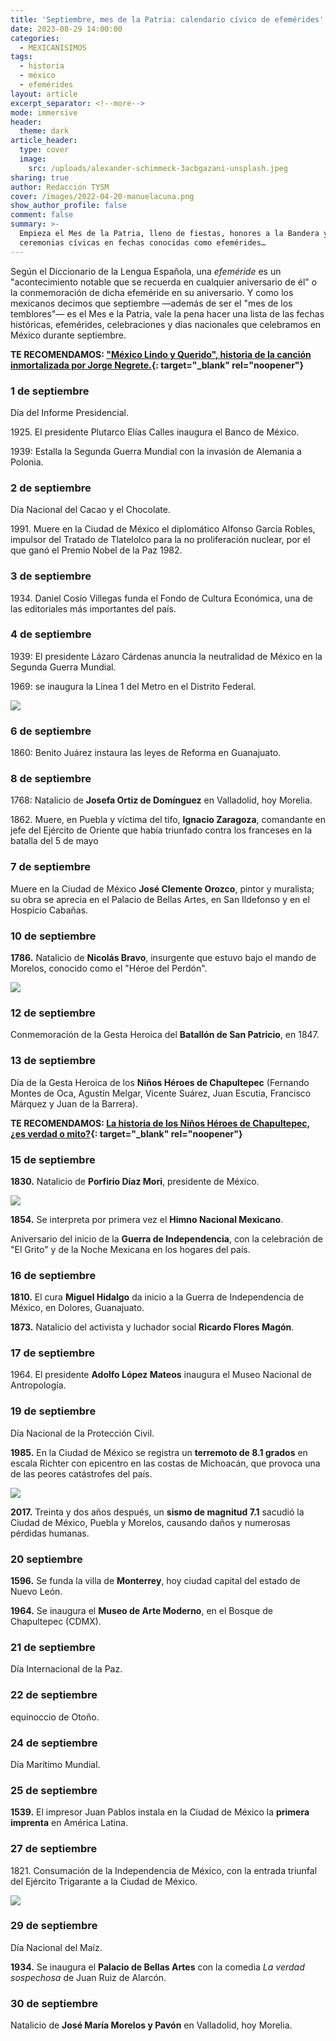 ```yaml
---
title: 'Septiembre, mes de la Patria: calendario cívico de efemérides'
date: 2023-08-29 14:00:00
categories:
  - MEXICANISIMOS
tags:
  - historia
  - méxico
  - efemérides
layout: article
excerpt_separator: <!--more-->
mode: immersive
header:
  theme: dark
article_header:
  type: cover
  image:
    src: /uploads/alexander-schimmeck-3acbgazani-unsplash.jpeg
sharing: true
author: Redacción TYSM
cover: /images/2022-04-20-manuelacuna.png
show_author_profile: false
comment: false
summary: >-
  Empieza el Mes de la Patria, lleno de fiestas, honores a la Bandera y
  ceremonias cívicas en fechas conocidas como efemérides…
---
```

Según el Diccionario de la Lengua Española, una *efeméride* es un "acontecimiento notable que se recuerda en cualquier aniversario de él" o la conmemoración de dicha efeméride en su aniversario. Y como los mexicanos decimos que septiembre —además de ser el "mes de los temblores"— es el Mes e la Patria, vale la pena hacer una lista de las fechas históricas, efemérides, celebraciones y días nacionales que celebramos en México durante septiembre.

**TE RECOMENDAMOS: ["México Lindo y Querido", historia de la canción inmortalizada por Jorge Negrete.](https://blog.tonoysumariachi.com/cultura/2022/04/22/mexico-lindo-y-querido-origen-e-historia-de-la-cancion.html){: target="_blank" rel="noopener"}**

### 1 de septiembre

Día del Informe Presidencial.

1925\. El presidente Plutarco Elías Calles inaugura el Banco de México.

1939: Estalla la Segunda Guerra Mundial con la invasión de Alemania a Polonia.

### 2 de septiembre

Día Nacional del Cacao y el Chocolate.

1991\. Muere en la Ciudad de México el diplomático Alfonso García Robles, impulsor del Tratado de Tlatelolco para la no proliferación nuclear, por el que ganó el Premio Nobel de la Paz 1982.

### 3 de septiembre

1934\. Daniel Cosío Villegas funda el Fondo de Cultura Económica, una de las editoriales más importantes del país.

### 4 de septiembre

1939: El presidente Lázaro Cárdenas anuncia la neutralidad de México en la Segunda Guerra Mundial.&nbsp;

1969: se inaugura la Línea 1 del Metro en el Distrito Federal.

![](https://upload.wikimedia.org/wikipedia/commons/thumb/4/4f/010410_R458_012_FUNCIONANDO_EL_STC_METRO_SEPTIEMBRE_05_1969_%2831678407041%29.jpg/1024px-010410_R458_012_FUNCIONANDO_EL_STC_METRO_SEPTIEMBRE_05_1969_%2831678407041%29.jpg)

### 6 de septiembre

1860: Benito Juárez instaura las leyes de Reforma en Guanajuato.

### 8 de septiembre

1768: Natalicio de **Josefa Ortiz de Domínguez** en Valladolid, hoy Morelia.

1862\. Muere, en Puebla y víctima del tifo, **Ignacio Zaragoza**, comandante en jefe del Ejército de Oriente que había triunfado contra los franceses en la batalla del 5 de mayo

### 7 de septiembre

Muere en la Ciudad de México **José Clemente Orozco**, pintor y muralista; su obra se aprecia en el Palacio de Bellas Artes, en San Ildefonso y en el Hospicio Cabañas.

### 10 de septiembre

**1786\.** Natalicio de **Nicolás Bravo**, insurgente que estuvo bajo el mando de Morelos, conocido como el "Héroe del Perdón".

![](https://upload.wikimedia.org/wikipedia/commons/thumb/2/2f/Nicol%C3%A1s_Bravo_%28Joaqu%C3%ADn_Ram%C3%ADrez%29.jpg/866px-Nicol%C3%A1s_Bravo_%28Joaqu%C3%ADn_Ram%C3%ADrez%29.jpg)

### 12 de septiembre

Conmemoración de la Gesta Heroica del **Batallón de San Patricio**, en 1847.

### 13 de septiembre

Día de la Gesta Heroica de los **Niños Héroes de Chapultepec** (Fernando Montes de Oca, Agustín Melgar, Vicente Suárez, Juan Escutia, Francisco Márquez y Juan de la Barrera).

**TE RECOMENDAMOS: [La historia de los Niños Héroes de Chapultepec, ¿es verdad o mito?](https://blog.tonoysumariachi.com/historia/2022/06/30/la-historia-de-los-ninos-heroes-de-chapultepec-es-verdad-o-mito.html){: target="_blank" rel="noopener"}**

### 15 de septiembre

**1830\.** Natalicio de **Porfirio Díaz Mori**, presidente de México.

![](https://upload.wikimedia.org/wikipedia/commons/3/38/General_Porfirio_D%C3%ADaz.JPG)

**1854\.** Se interpreta por primera vez el **Himno Nacional Mexicano**.

Aniversario del inicio de la **Guerra de Independencia**, con la celebración de "El Grito" y de la Noche Mexicana en los hogares del país.

### 16 de septiembre

**1810\.** El cura **Miguel Hidalgo** da inicio a la Guerra de Independencia de México, en Dolores, Guanajuato.

**1873\.** Natalicio del activista y luchador social **Ricardo Flores Magón**.

### 17 de septiembre

1964\. El presidente **Adolfo López Mateos** inaugura el Museo Nacional de Antropología.

### 19 de septiembre

Día Nacional de la Protección Civil.

**1985\.** En la Ciudad de México se registra un **terremoto de 8.1 grados** en escala Richter con epicentro en las costas de Michoacán, que provoca una de las peores catástrofes del país.

![](https://upload.wikimedia.org/wikipedia/commons/thumb/1/16/Sismo_1985_Ciudad_de_M%C3%A9xico_76.jpg/1024px-Sismo_1985_Ciudad_de_M%C3%A9xico_76.jpg)

**2017\.** Treinta y dos años después, un **sismo de magnitud 7.1**&nbsp;sacudió la Ciudad de México, Puebla y Morelos, causando daños y numerosas pérdidas humanas.

### 20 septiembre

**1596\.** Se funda la villa de **Monterrey**, hoy ciudad capital del estado de Nuevo León.

**1964\.** Se inaugura el **Museo de Arte Moderno**, en el Bosque de Chapultepec (CDMX).

### 21 de septiembre

Día Internacional de la Paz.

### 22 de septiembre

equinoccio de Otoño.&nbsp;

### 24 de septiembre

Día Marítimo Mundial.

### 25 de septiembre

**1539\.** El impresor Juan Pablos instala en la Ciudad de México la **primera imprenta** en América Latina.

### 27 de septiembre

1821\. Consumación de la Independencia de México, con la entrada triunfal del Ejército Trigarante a la Ciudad de México.

![](https://upload.wikimedia.org/wikipedia/commons/c/c7/Solemne_y_pac%C3%ADfica_entrada_del_Ej%C3%A9rcito_de_las_Tres_Garant%C3%ADas_a_la_Ciudad_de_M%C3%A9xico.jpg)

### 29 de septiembre

Día Nacional del Maíz.

**1934\.** Se inaugura el **Palacio de Bellas Artes** con la comedia *La verdad sospechosa* de Juan Ruiz de Alarcón.

### 30 de septiembre

Natalicio de **José María Morelos y Pavón** en Valladolid, hoy Morelia.

&nbsp;